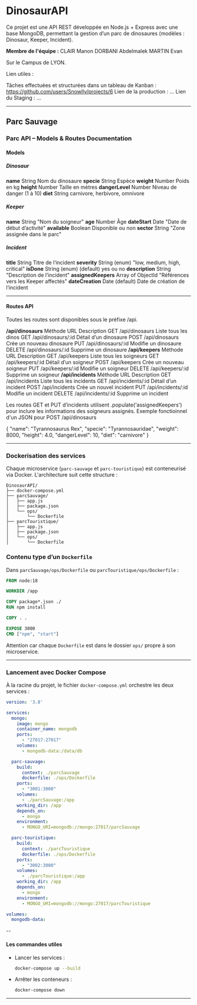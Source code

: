 # DinosaurAPI


Ce projet est une API REST développée en Node.js + Express avec une base MongoDB, permettant la gestion d’un parc de dinosaures (modèles : Dinosaur, Keeper, Incident).

**Membre de l'équipe :** 
CLAIR Manon
DORBANI Abdelmalek
MARTIN Evan

Sur le Campus de LYON.

Lien utiles : 

Tâches effectuées et structurées dans un tableau de Kanban : https://github.com/users/Snowlly/projects/6
Lien de la production : ...
Lien du Staging : ...

---

## Parc Sauvage

### Parc API – Models & Routes Documentation

#### Models

##### Dinosaur

**name**	String  Nom du dinosaure
**specie**	String  Espèce
**weight**	Number  Poids en kg
**height**	Number	Taille en mètres
**dangerLevel**	Number  Niveau de danger (1 à 10)
**diet**	String	carnivore, herbivore, omnivore


##### Keeper

**name**	String	"Nom du soigneur"
**age**	Number	Âge
**dateStart**	Date	"Date de début d’activité"
**available**	Boolean	Disponible ou non
**sector**	String	"Zone assignée dans le parc"


##### Incident

**title**	String	Titre de l’incident
**severity**	String (enum)	"low, medium, high, critical"
**isDone**	String (enum) (default)	yes ou no
**description**	String	"Description de l’incident"
**assignedKeepers**	Array of ObjectId	"Références vers les Keeper affectés"
**dateCreation**	Date (default)	Date de création de l’incident

---

#### Routes API

Toutes les routes sont disponibles sous le préfixe /api.

**/api/dinosaurs**
Méthode	URL	Description
GET	/api/dinosaurs	Liste tous les dinos
GET	/api/dinosaurs/:id	Détail d’un dinosaure
POST	/api/dinosaurs	Crée un nouveau dinosaure
PUT	/api/dinosaurs/:id	Modifie un dinosaure
DELETE	/api/dinosaurs/:id	Supprime un dinosaure
**/api/keepers**
Méthode	URL	Description
GET	/api/keepers	Liste tous les soigneurs
GET	/api/keepers/:id	Détail d’un soigneur
POST	/api/keepers	Crée un nouveau soigneur
PUT	/api/keepers/:id	Modifie un soigneur
DELETE	/api/keepers/:id	Supprime un soigneur
**/api/incidents**
Méthode	URL	Description
GET	/api/incidents	Liste tous les incidents
GET	/api/incidents/:id	Détail d’un incident
POST	/api/incidents	Crée un nouvel incident
PUT	/api/incidents/:id	Modifie un incident
DELETE	/api/incidents/:id	Supprime un incident

Les routes GET et PUT d’incidents utilisent .populate('assignedKeepers') pour inclure les informations des soigneurs assignés.
Exemple fonctioinnel d'un JSON pour POST /api/dinosaurs

{
  "name": "Tyrannosaurus Rex",
  "specie": "Tyrannosauridae",
  "weight": 8000,
  "height": 4.0,
  "dangerLevel": 10,
  "diet": "carnivore"
}

---

### Dockerisation des services

Chaque microservice (`parc-sauvage` et `parc-touristique`) est conteneurisé via Docker. L'architecture suit cette structure :

```
DinosaurAPI/
├── docker-compose.yml
├── parcSauvage/
│   ├── app.js
│   ├── package.json
│   └── ops/
│       └── Dockerfile
├── parcTouristique/
│   ├── app.js
│   ├── package.json
│   └── ops/
│       └── Dockerfile
```

### Contenu type d’un `Dockerfile`

Dans `parcSauvage/ops/Dockerfile` ou `parcTouristique/ops/Dockerfile` :

```Dockerfile
FROM node:18

WORKDIR /app

COPY package*.json ./
RUN npm install

COPY . .

EXPOSE 3000
CMD ["npm", "start"]
```

Attention car chaque `Dockerfile` est dans le dossier `ops/` propre à son microservice.

---

### Lancement avec Docker Compose

À la racine du projet, le fichier `docker-compose.yml` orchestre les deux services :

```yaml
version: '3.8'

services:
  mongo:
    image: mongo
    container_name: mongodb
    ports:
      - "27017:27017"
    volumes:
      - mongodb-data:/data/db

  parc-sauvage:
    build:
      context: ./parcSauvage
      dockerfile: ./ops/Dockerfile
    ports:
      - "3001:3000"
    volumes:
      - ./parcSauvage:/app
    working_dir: /app
    depends_on:
      - mongo
    environment:
      - MONGO_URI=mongodb://mongo:27017/parcSauvage

  parc-touristique:
    build:
      context: ./parcTouristique
      dockerfile: ./ops/Dockerfile
    ports:
      - "3002:3000"
    volumes:
      - ./parcTouristique:/app
    working_dir: /app
    depends_on:
      - mongo
    environment:
      - MONGO_URI=mongodb://mongo:27017/parcTouristique

volumes:
  mongodb-data:

```

--

#### Les commandes utiles

* Lancer les services :

  ```bash
  docker-compose up --build
  ```

* Arrêter les conteneurs :

  ```bash
  docker-compose down
  ```

---


